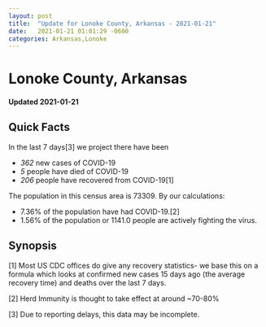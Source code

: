```yaml
---
layout: post
title:  "Update for Lonoke County, Arkansas - 2021-01-21"
date:   2021-01-21 01:01:29 -0600
categories: Arkansas,Lonoke
---
```


# Lonoke County, Arkansas
#### Updated 2021-01-21

## Quick Facts

In the last 7 days[3] we project there have been
- *362* new cases of COVID-19
- *5* people have died of COVID-19
- *206* people have recovered from COVID-19[1]

The population in this census area is 73309. By our calculations:
- 7.36% of the population have had COVID-19.[2]
- 1.56% of the population or 1141.0 people are actively fighting the virus.

## Synopsis




[1] Most US CDC offices do give any recovery statistics- we base this on a formula which looks at confirmed new cases
15 days ago (the average recovery time) and deaths over the last 7 days.

[2] Herd Immunity is thought to take effect at around ~70-80%

[3] Due to reporting delays, this data may be incomplete.
 
    
